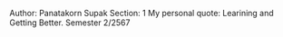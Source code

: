 Author: Panatakorn Supak
Section: 1
My personal quote: Learining and Getting Better.
Semester 2/2567
